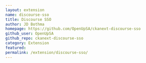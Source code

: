 ```yaml
---
layout: extension
name: discourse-sso
title: Discourse SSO
author: JD Bothma
homepage: https://github.com/OpenUpSA/ckanext-discourse-sso
github_user: OpenUpSA
github_repo: ckanext-discourse-sso
category: Extension
featured: 
permalink: /extension/discourse-sso/
---
```



<Error getting README>
